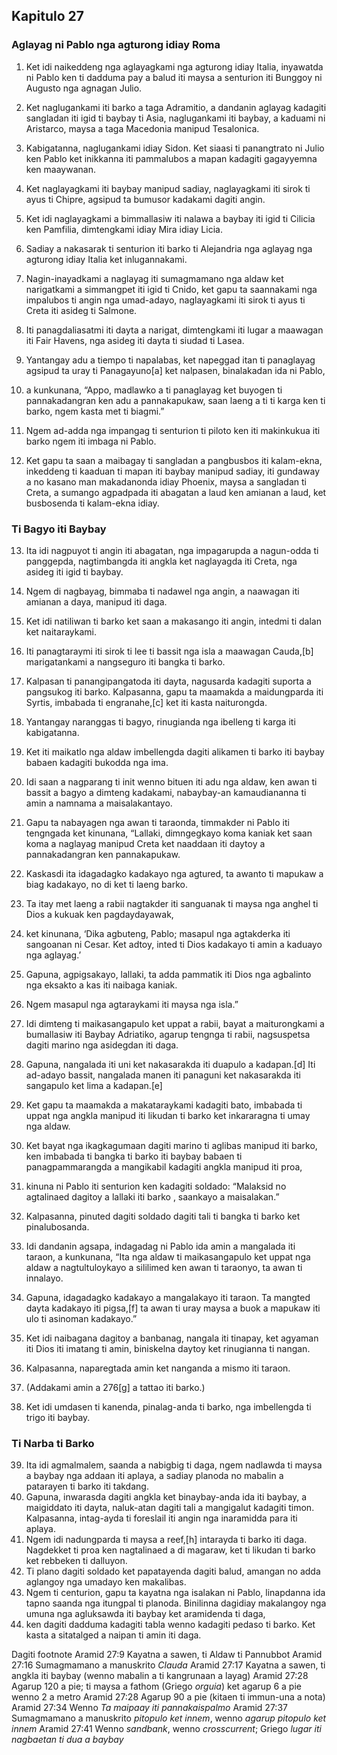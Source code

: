 Kapitulo 27
-----------

### Aglayag ni Pablo nga agturong idiay Roma

1. Ket idi naikeddeng nga aglayagkami nga agturong idiay Italia, inyawatda ni Pablo ken ti dadduma pay a balud iti maysa a senturion iti Bunggoy ni Augusto nga agnagan Julio.
2. Ket naglugankami iti barko a taga Adramitio, a dandanin aglayag kadagiti sangladan iti igid ti baybay ti Asia, naglugankami iti baybay, a kaduami ni Aristarco, maysa a taga Macedonia manipud Tesalonica.
3. Kabigatanna, naglugankami idiay Sidon. Ket siaasi ti panangtrato ni Julio ken Pablo ket inikkanna iti pammalubos a mapan kadagiti gagayyemna ken maaywanan.
4. Ket naglayagkami iti baybay manipud sadiay, naglayagkami iti sirok ti ayus ti Chipre, agsipud ta bumusor kadakami dagiti angin.
5. Ket idi naglayagkami a bimmallasiw iti nalawa a baybay iti igid ti Cilicia ken Pamfilia, dimtengkami idiay Mira idiay Licia.
6. Sadiay a nakasarak ti senturion iti barko ti Alejandria nga aglayag nga agturong idiay Italia ket inlugannakami.
7. Nagin-inayadkami a naglayag iti sumagmamano nga aldaw ket narigatkami a simmangpet iti igid ti Cnido, ket gapu ta saannakami nga impalubos ti angin nga umad-adayo, naglayagkami iti sirok ti ayus ti Creta iti asideg ti Salmone.
8. Iti panagdaliasatmi iti dayta a narigat, dimtengkami iti lugar a maawagan iti Fair Havens, nga asideg iti dayta ti siudad ti Lasea.

9. Yantangay adu a tiempo ti napalabas, ket napeggad itan ti panaglayag agsipud ta uray ti Panagayuno[a] ket nalpasen, binalakadan ida ni Pablo,
10. a kunkunana, “Appo, madlawko a ti panaglayag ket buyogen ti pannakadangran ken adu a pannakapukaw, saan laeng a ti ti karga ken ti barko, ngem kasta met ti biagmi.”
11. Ngem ad-adda nga impangag ti senturion ti piloto ken iti makinkukua iti barko ngem iti imbaga ni Pablo.
12. Ket gapu ta saan a maibagay ti sangladan a pangbusbos iti kalam-ekna, inkeddeng ti kaaduan ti mapan iti baybay manipud sadiay, iti gundaway a no kasano man makadanonda idiay Phoenix, maysa a sangladan ti Creta, a sumango agpadpada iti abagatan a laud ken amianan a laud, ket busbosenda ti kalam-ekna idiay.

### Ti Bagyo iti Baybay

13. Ita idi nagpuyot ti angin iti abagatan, nga impagarupda a nagun-odda ti panggepda, nagtimbangda iti angkla ket naglayagda iti Creta, nga asideg iti igid ti baybay.
14. Ngem di nagbayag, bimmaba ti nadawel nga angin, a naawagan iti amianan a daya, manipud iti daga.
15. Ket idi natiliwan ti barko ket saan a makasango iti angin, intedmi ti dalan ket naitaraykami.
16. Iti panagtaraymi iti sirok ti lee ti bassit nga isla a maawagan Cauda,[b] marigatankami a nangseguro iti bangka ti barko.
17. Kalpasan ti panangipangatoda iti dayta, nagusarda kadagiti suporta a pangsukog iti barko. Kalpasanna, gapu ta maamakda a maidungparda iti Syrtis, imbabada ti engranahe,[c] ket iti kasta naiturongda.
18. Yantangay naranggas ti bagyo, rinugianda nga ibelleng ti karga iti kabigatanna.
19. Ket iti maikatlo nga aldaw imbellengda dagiti alikamen ti barko iti baybay babaen kadagiti bukodda nga ima.
20. Idi saan a nagparang ti init wenno bituen iti adu nga aldaw, ken awan ti bassit a bagyo a dimteng kadakami, nabaybay-an kamaudiananna ti amin a namnama a maisalakantayo.

21. Gapu ta nabayagen nga awan ti taraonda, timmakder ni Pablo iti tengngada ket kinunana, “Lallaki, dimngegkayo koma kaniak ket saan koma a naglayag manipud Creta ket naaddaan iti daytoy a pannakadangran ken pannakapukaw.
22. Kaskasdi ita idagadagko kadakayo nga agtured, ta awanto ti mapukaw a biag kadakayo, no di ket ti laeng barko.
23. Ta itay met laeng a rabii nagtakder iti sanguanak ti maysa nga anghel ti Dios a kukuak ken pagdaydayawak,
24. ket kinunana, ‘Dika agbuteng, Pablo; masapul nga agtakderka iti sangoanan ni Cesar. Ket adtoy, inted ti Dios kadakayo ti amin a kaduayo nga aglayag.’
25. Gapuna, agpigsakayo, lallaki, ta adda pammatik iti Dios nga agbalinto nga eksakto a kas iti naibaga kaniak.
26. Ngem masapul nga agtaraykami iti maysa nga isla.”

27. Idi dimteng ti maikasangapulo ket uppat a rabii, bayat a maiturongkami a bumallasiw iti Baybay Adriatiko, agarup tengnga ti rabii, nagsuspetsa dagiti marino nga asidegdan iti daga.
28. Gapuna, nangalada iti uni ket nakasarakda iti duapulo a kadapan.[d] Iti ad-adayo bassit, nangalada manen iti panaguni ket nakasarakda iti sangapulo ket lima a kadapan.[e]
29. Ket gapu ta maamakda a makataraykami kadagiti bato, imbabada ti uppat nga angkla manipud iti likudan ti barko ket inkararagna ti umay nga aldaw.
30. Ket bayat nga ikagkagumaan dagiti marino ti aglibas manipud iti barko, ken imbabada ti bangka ti barko iti baybay babaen ti panagpammarangda a mangikabil kadagiti angkla manipud iti proa,
31. kinuna ni Pablo iti senturion ken kadagiti soldado: “Malaksid no agtalinaed dagitoy a lallaki iti barko , saankayo a maisalakan.”
32. Kalpasanna, pinuted dagiti soldado dagiti tali ti bangka ti barko ket pinalubosanda.

33. Idi dandanin agsapa, indagadag ni Pablo ida amin a mangalada iti taraon, a kunkunana, “Ita nga aldaw ti maikasangapulo ket uppat nga aldaw a nagtultuloykayo a sililimed ken awan ti taraonyo, ta awan ti innalayo.
34. Gapuna, idagadagko kadakayo a mangalakayo iti taraon. Ta mangted dayta kadakayo iti pigsa,[f] ta awan ti uray maysa a buok a mapukaw iti ulo ti asinoman kadakayo.”
35. Ket idi naibagana dagitoy a banbanag, nangala iti tinapay, ket agyaman iti Dios iti imatang ti amin, biniskelna daytoy ket rinugianna ti nangan.
36. Kalpasanna, naparegtada amin ket nanganda a mismo iti taraon.
37. (Addakami amin a 276[g] a tattao iti barko.)
38. Ket idi umdasen ti kanenda, pinalag-anda ti barko, nga imbellengda ti trigo iti baybay.

### Ti Narba ti Barko

39. Ita idi agmalmalem, saanda a nabigbig ti daga, ngem nadlawda ti maysa a baybay nga addaan iti aplaya, a sadiay planoda no mabalin a patarayen ti barko iti takdang.
40. Gapuna, inwarasda dagiti angkla ket binaybay-anda ida iti baybay, a maigiddato iti dayta, naluk-atan dagiti tali a mangigalut kadagiti timon. Kalpasanna, intag-ayda ti foreslail iti angin nga inaramidda para iti aplaya.
41. Ngem idi nadungparda ti maysa a reef,[h] intarayda ti barko iti daga. Nagdekket ti proa ken nagtalinaed a di magaraw, ket ti likudan ti barko ket rebbeken ti dalluyon.
42. Ti plano dagiti soldado ket papatayenda dagiti balud, amangan no adda aglangoy nga umadayo ken makalibas.
43. Ngem ti centurion, gapu ta kayatna nga isalakan ni Pablo, linapdanna ida tapno saanda nga itungpal ti planoda. Binilinna dagidiay makalangoy nga umuna nga agluksawda iti baybay ket aramidenda ti daga,
44. ken dagiti dadduma kadagiti tabla wenno kadagiti pedaso ti barko. Ket kasta a sitatalged a naipan ti amin iti daga.

Dagiti footnote
Aramid 27:9 Kayatna a sawen, ti Aldaw ti Pannubbot
Aramid 27:16 Sumagmamano a manuskrito *Clauda*
Aramid 27:17 Kayatna a sawen, ti angkla iti baybay (wenno mabalin a ti kangrunaan a layag)
Aramid 27:28 Agarup 120 a pie; ti maysa a fathom (Griego *orguia*) ket agarup 6 a pie wenno 2 a metro
Aramid 27:28 Agarup 90 a pie (kitaen ti immun-una a nota)
Aramid 27:34 Wenno *Ta maipaay iti pannakaispalmo*
Aramid 27:37 Sumagmamano a manuskrito *pitopulo ket innem*, wenno *agarup pitopulo ket innem*
Aramid 27:41 Wenno *sandbank*, wenno *crosscurrent*; Griego *lugar iti nagbaetan ti dua a baybay*
